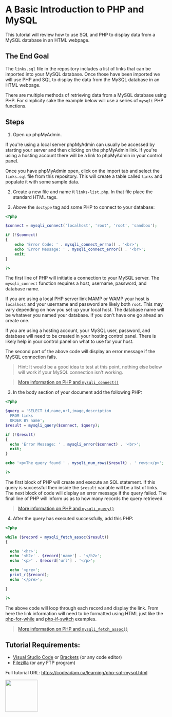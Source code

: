 # A Basic Introduction to PHP and MySQL

This tutorial will review how to use SQL and PHP to display data from a MySQL database in an HTML webpage. 

## The End Goal

The `links.sql` file in the repository includes a list of links that can be imported into your MySQL database. Once those have been imported we will use PHP and SQL to display the data from the MySQL database in an HTML webpage. 

There are multiple methods of retrieving data from a MySQL database using PHP. For simplicity sake the example below will use a series of `mysqli` PHP functions. 

## Steps

1. Open up phpMyAdmin.

If you're using a local server phpMyAdmin can usually be accessed by starting your server and then clicking on the phpMyAdmin link. If you're using a hosting account there will be a link to phpMyAdmin in your control panel. 

Once you have phpMyAdmin open, click on the import tab and select the `links.sql` file from this repository. This will create a table called `links` and populate it with some sample data. 

2. Create a new file and name it `links-list.php`. In that file place the standard HTML tags. 

3. Above the `doctype` tag add some PHP to connect to your database:

```php
<?php

$connect = mysqli_connect('localhost', 'root', 'root', 'sandbox');

if (!$connect) 
{
    echo 'Error Code: ' . mysqli_connect_errno() . '<br>';
    echo 'Error Message: ' . mysqli_connect_error() . '<br>';
    exit;
}

?>
```

The first line of PHP will initiatie a connection to your MySQL server. The `mysqli_connect` function requires a host, username, password, and database name. 

If you are using a local PHP server link MAMP or WAMP your host is `localhost` and your username and password are likely both `root`. This may vary depending on how you set up your local host. The database name will be whataver you named your database. If you don't have one go ahead an create one. 

If you are using a hosting account, your MySQL user, password, and database will need to be created in your hosting control panel. There is likely help in your control panel on what to use for your host. 

The second part of the above code will display an error message if the MySQL connection fails. 

> Hint: It would be a good idea to test at this point, nothing else below will work if your MySQL connection isn't working. 

> [More information on PHP and `mysqli_connect()`](https://www.php.net/manual/en/function.mysqli-connect.php)

3. In the body section of your document add the following PHP:

```php
<?php

$query = 'SELECT id,name,url,image,description
  FROM links
  ORDER BY name';
$result = mysqli_query($connect, $query);

if (!$result)
{
  echo 'Error Message: ' . mysqli_error($connect) . '<br>';
  exit;
}

echo '<p>The query found ' . mysqli_num_rows($result) . ' rows:</p>';

?>
```

The first block of PHP will create and execute an SQL statement. If this query is successful then inside the `$result` variable will be a list of links. The next block of code will display an error message if the query failed. The final line of PHP will inform us as to how many records the query retrieved.

> [More information on PHP and `mysqli_query()`](https://www.php.net/manual/en/mysqli.query.php)

4. After the query has executed successfully, add this PHP:

```php
<?php

while ($record = mysqli_fetch_assoc($result))
{

  echo '<hr>';
  echo '<h2>' . $record['name'] . '</h2>';
  echo '<p>' . $record['url'] . '</p>';

  echo '<pre>';
  print_r($record);
  echo '</pre>';

}

?>
```

The above code will loop through each record and display the link. From here the link information will need to be formatted using HTML just like the [php-for-while](https://github.com/codeadamca/php-for-while) and [php-if-switch](https://github.com/codeadamca/php-if-switch) examples.

> [More information on PHP and `mysqli_fetch_assoc()`](https://www.php.net/manual/en/mysqli-result.fetch-assoc.php)

## Tutorial Requirements:

* [Visual Studio Code](https://code.visualstudio.com/) or [Brackets](http://brackets.io/) (or any code editor)
* [Filezilla](https://filezilla-project.org/) (or any FTP program)

Full tutorial URL: https://codeadam.ca/learning/php-sql-mysql.html

<a href="https://codeadam.ca">
<img src="https://codeadam.ca/images/code-block.png" width="100">
</a>
